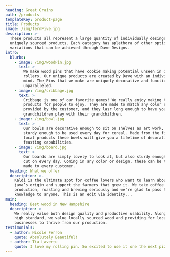 ```yaml
---
heading: Great Grains
path: /products
templateKey: product-page
title: Products
image: /img/fernFive.jpg
description: >-
  These products all represent a large quantity of individually desinged and
  uniquely sourced products. Each catagory has aplethora of other options and
  variations that can be achieved through Dave Designs.
intro:
  blurbs:
    - image: /img/woodPin.jpg
      text: >
        We make wood pins that have cookie making potential unseen in other
        rollers. Our unique products are created by Dave with an individual in
        mind. The Pins that we make are uniquely decorative and functional
        unparalleled. 
    - image: /img/cribbage.jpg
      text: >
        Cribbage is one of our favorite games! We really enjoy making these
        products for people to ejoy. They are made to match any color scheme
        provided by the customer, and they lasr long enough to have your
        grandchildren play with their grandchildren.
    - image: /img/bowl.jpg
      text: >
        Our bowls are decorative enough to sit on shelves as art work, but
        sturdy enough to be used every day for cereal. Made from the finest of
        local products these bowls will give you a lifetime of decorative
        feasting capabilities.
    - image: /img/board.jpg
      text: >
        Our boards are simply lovely to look at, but also sturdy enough to be
        cut on every day. Coming in any color or design, these can be tailor
        made to every customer.
  heading: What we offer
  description: >-
    Kaldi is the ultimate spot for coffee lovers who want to learn about their
    java’s origin and support the farmers that grew it. We take coffee
    production, roasting and brewing seriously and we’re glad to pass that
    knowledge to anyone. This is an edit via identity...
main:
  heading: Best wood in New Hampshire
  description: >
    We really value both design quality and productive usability. Along with our
    high standard, we value locally sourced wood and providing for local
    businesses to thrive from our production.
testimonials:
  - author: Nicole Ferron
    quote: Absolutely Beautiful!
  - author: Tia Lavertu
    quote: I love my rolling pin. So excited to use it one the next pizza we make!
---
```

